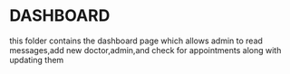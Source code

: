 # DASHBOARD
this folder contains the dashboard page which allows admin to read messages,add new doctor,admin,and check for appointments along with updating them
